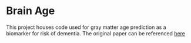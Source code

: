 # Brain Age

This project houses code used for gray matter age prediction as a biomarker for risk of dementia.
The original paper can be referenced [here](https://www.ncbi.nlm.nih.gov/pmc/articles/PMC6800321/)
